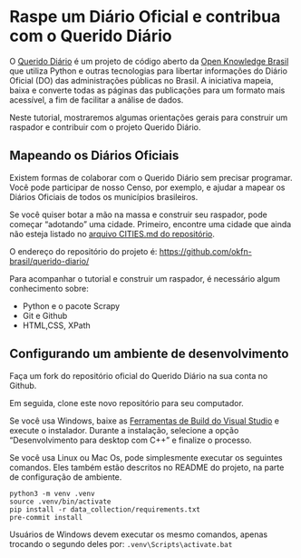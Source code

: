 # Raspe um Diário Oficial e contribua com o Querido Diário

O [Querido Diário](https://queridodiario.ok.org.br/) é um projeto de código aberto da [Open Knowledge Brasil](https://ok.org.br/) que utiliza Python e outras tecnologias para libertar informações do Diário Oficial (DO) das administrações públicas no Brasil. A iniciativa mapeia, baixa e converte todas as páginas das publicações para um formato mais acessível, a fim de facilitar a análise de dados.

Neste tutorial, mostraremos algumas orientações gerais para construir um raspador e contribuir com o projeto Querido Diário. 

## Mapeando os Diários Oficiais
Existem formas de colaborar com o Querido Diário sem precisar programar. Você pode participar de nosso Censo, por exemplo, e ajudar a mapear os Diários Oficiais de todos os municípios brasileiros.

Se você quiser botar a mão na massa e construir seu raspador, pode começar “adotando” uma cidade. Primeiro, encontre uma cidade que ainda não esteja listado no [arquivo CITIES.md do repositório](https://github.com/okfn-brasil/querido-diario/blob/main/CITIES.md). 

O endereço do repositório do projeto é: https://github.com/okfn-brasil/querido-diario/

Para acompanhar o tutorial e construir um raspador, é necessário algum conhecimento sobre:

- Python e o pacote Scrapy
- Git e Github
- HTML,CSS, XPath

## Configurando um ambiente de desenvolvimento
Faça um fork do repositório oficial do Querido Diário na sua conta no Github.

Em seguida, clone este novo repositório para seu computador.

Se você usa Windows, baixe as [Ferramentas de Build do Visual Studio](https://visualstudio.microsoft.com/pt-br/downloads/#build-tools-for-visual-studio-2019) e execute o instalador. Durante a instalação, selecione a opção “Desenvolvimento para desktop com C++” e finalize o processo.

Se você usa Linux ou Mac Os, pode simplesmente executar os seguintes comandos. Eles também estão descritos no README do projeto, na parte de configuração de ambiente.

```
python3 -m venv .venv
source .venv/bin/activate
pip install -r data_collection/requirements.txt
pre-commit install
```

Usuários de Windows devem executar os mesmo comandos, apenas trocando o segundo deles por:  `.venv\Scripts\activate.bat`

